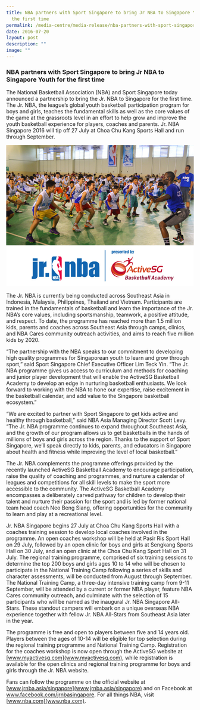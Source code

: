 ```yaml
---
title: NBA partners with Sport Singapore to bring Jr NBA to Singapore Youth for
  the first time
permalink: /media-centre/media-release/nba-partners-with-sport-singapore-to-bring-jr-nba-to-singapore-youth-for/
date: 2016-07-20
layout: post
description: ""
image: ""
---
```

### **NBA partners with Sport Singapore to bring Jr NBA to Singapore Youth for the first time**

The National Basketball Association (NBA) and Sport Singapore today announced a partnership to bring the Jr. NBA to Singapore for the first time. The Jr. NBA, the league’s global youth basketball participation program for boys and girls, teaches the fundamental skills as well as the core values of the game at the grassroots level in an effort to help grow and improve the youth basketball experience for players, coaches and parents. Jr. NBA Singapore 2016 will tip off 27 July at Choa Chu Kang Sports Hall and run through September.

![](/images/Media%20Centre/Media%20Release/2016/July/Jr%20NBA%20programme%20Singapore_ActiveSG%20Basketball%20Academy_Rv1.jpeg)

The Jr. NBA is currently being conducted across Southeast Asia in Indonesia, Malaysia, Philippines, Thailand and Vietnam. Participants are trained in the fundamentals of basketball and learn the importance of the Jr. NBA’s core values, including sportsmanship, teamwork, a positive attitude, and respect. To date, the programme has reached more than 1.5 million kids, parents and coaches across Southeast Asia through camps, clinics, and NBA Cares community outreach activities, and aims to reach five million kids by 2020.  
  
“The partnership with the NBA speaks to our commitment to developing high quality programmes for Singaporean youth to learn and grow through sport,” said Sport Singapore Chief Executive Officer Lim Teck Yin. “The Jr. NBA programme gives us access to curriculum and methods for coaching and junior player development that will enable the ActiveSG Basketball Academy to develop an edge in nurturing basketball enthusiasts. We look forward to working with the NBA to hone our expertise, raise excitement in the basketball calendar, and add value to the Singapore basketball ecosystem.”  
  
“We are excited to partner with Sport Singapore to get kids active and healthy through basketball,” said NBA Asia Managing Director Scott Levy. “The Jr. NBA programme continues to expand throughout Southeast Asia, and the growth of our program allows us to get basketballs in the hands of millions of boys and girls across the region. Thanks to the support of Sport Singapore, we’ll speak directly to kids, parents, and educators in Singapore about health and fitness while improving the level of local basketball.”  
  
The Jr. NBA complements the programme offerings provided by the recently launched ActiveSG Basketball Academy to encourage participation, raise the quality of coaching and programmes, and nurture a calendar of leagues and competitions for all skill levels to make the sport more accessible to the community. The ActiveSG Basketball Academy encompasses a deliberately carved pathway for children to develop their talent and nurture their passion for the sport and is led by former national team head coach Neo Beng Siang, offering opportunities for the community to learn and play at a recreational level.  
  
Jr. NBA Singapore begins 27 July at Choa Chu Kang Sports Hall with a coaches training session to develop local coaches involved in the programme. An open coaches workshop will be held at Pasir Ris Sport Hall on 29 July, followed by an open clinic for boys and girls at Sengkang Sports Hall on 30 July, and an open clinic at the Choa Chu Kang Sport Hall on 31 July. The regional training programme, comprised of six training sessions to determine the top 200 boys and girls ages 10 to 14 who will be chosen to participate in the National Training Camp following a series of skills and character assessments, will be conducted from August through September. The National Training Camp, a three-day intensive training camp from 9-11 September, will be attended by a current or former NBA player, feature NBA Cares community outreach, and culminate with the selection of 15 participants who will be named as the inaugural Jr. NBA Singapore All-Stars. These standout campers will embark on a unique overseas NBA experience together with fellow Jr. NBA All-Stars from Southeast Asia later in the year.  
  
The programme is free and open to players between five and 14 years old. Players between the ages of 10-14 will be eligible for top selection during the regional training programme and National Training Camp. Registration for the coaches workshop is now open through the ActiveSG website at [www.myactivesg.com](www.myactivesg.com), while registration is available for the open clinics and regional training programme for boys and girls through the Jr. NBA website. 

Fans can follow the programme on the official website at [www.jrnba.asia/singapore](www.jrnba.asia/singapore) and on Facebook at www.facebook.com/jrnbasingapore. For all things NBA, visit [www.nba.com](www.nba.com).